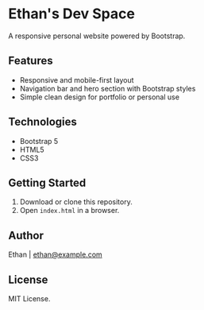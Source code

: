 
# Ethan's Dev Space

A responsive personal website powered by Bootstrap.

## Features

- Responsive and mobile-first layout
- Navigation bar and hero section with Bootstrap styles
- Simple clean design for portfolio or personal use

## Technologies

- Bootstrap 5
- HTML5
- CSS3

## Getting Started

1. Download or clone this repository.
2. Open `index.html` in a browser.

## Author

Ethan | ethan@example.com

## License

MIT License.
